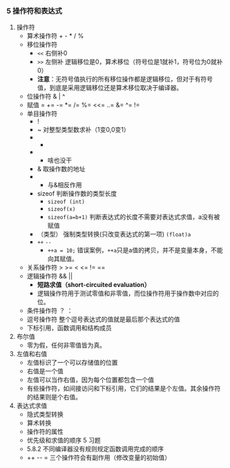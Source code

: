 ### 5 操作符和表达式
1. 操作符
   - 算术操作符  + - * / %
   - 移位操作符 
      + `<<`  右侧补0
      + `>>`  左侧补 逻辑移位是0，算术移位（符号位是1就补1，符号位为0就补0）
      + **注意**：无符号值执行的所有移位操作都是逻辑移位，但对于有符号值，到底是采用逻辑移位还是算术移位取决于编译器。
   - 位操作符  & |  ^ 
   - 赋值 = 		+= -= *= /= %= <<= ..= &= ^= !=
   - 单目操作符  
      + !
      + ~ 对整型类型数求补（1变0,0变1）
      + -
      + + 啥也没干
      + & 取操作数的地址
      + * 与&相反作用
      + sizeof 判断操作数的类型长度 
         * `sizeof (int)`
         * `sizeof(x)`
         * `sizeof(a=b+1)`  判断表达式的长度不需要对表达式求值，a没有被赋值
      + （类型）  强制类型转换(只改变表达式的第一项)  `(float)a` 
      + `++` `--` 
         * `++a = 10;` 错误案例，`++a`只是a值的拷贝，并不是变量本身，不能向其赋值。
   - 关系操作符  > >= < <= != ==
   - 逻辑操作符  &&  || 
      + **短路求值（short-circuited evaluation）**
      + 逻辑操作符用于测试零值和非零值，而位操作符用于操作数中对应的位。
   - 条件操作符  ？ ：
   - 逗号操作符	整个逗号表达式的值就是最后那个表达式的值
   - 下标引用，函数调用和结构成员
2. 布尔值
   - 零为假，任何非零值皆为真。
3. 左值和右值
   - 左值标识了一个可以存储值的位置
   - 右值是一个值
   - 左值可以当作右值，因为每个位置都包含一个值
   - 有些操作符，如间接访问和下标引用，它们的结果是个左值。其余操作符的结果则是个右值。
4. 表达式求值
   - 隐式类型转换
   - 算术转换
   - 操作符的属性
   - 优先级和求值的顺序
5 习题
   - 5.8.2  不同编译器没有规则规定函数调用完成的顺序 
   - ++ -- = 三个操作符会有副作用（修改变量的初始值）
 